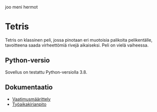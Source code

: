 joo meni hermot

# Tetris

Tetris on klassinen peli, jossa pinotaan eri muotoisia palikoita pelikentälle, tavoitteena saada virheettömiä rivejä aikaiseksi. Peli on vielä vaiheessa.

## Python-versio

Sovellus on testattu Python-versiolla 3.8.

## Dokumentaatio
- [Vaatimusmäärittely](./dokumentaatio/maarittelydokumentti_tetris.md)
- [Työaikakirjanpito](./dokumentaatio/tuntikirjanpito.md)
